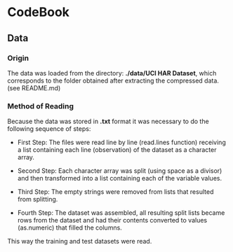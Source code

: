 # CodeBook

## Data

### Origin
The data was loaded from the directory: **./data/UCI HAR Dataset**, which corresponds to the folder obtained after extracting the compressed data. (see README.md)

### Method of Reading
Because the data was stored in **.txt** format it was necessary to do the following sequence of steps:

* First Step: The files were read line by line (read.lines function) receiving a list containing each line (observation) of the dataset as a character array.

* Second Step: Each character array was split (using space as a divisor) and then transformed into a list containing each of the variable values.

* Third Step: The empty strings were removed from lists that resulted from splitting.

* Fourth Step: The dataset was assembled, all resulting split lists became rows from the dataset and had their contents converted to values ​​(as.numeric) that filled the columns.

This way the training and test datasets were read.
